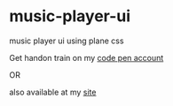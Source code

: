 # music-player-ui
music player ui using plane css


Get handon train on my [code pen account](https://codepen.io/bhargavkadali39/pen/bGrKaYM)

OR

also available at my [site](https://music-player-ui.vercel.app/)

